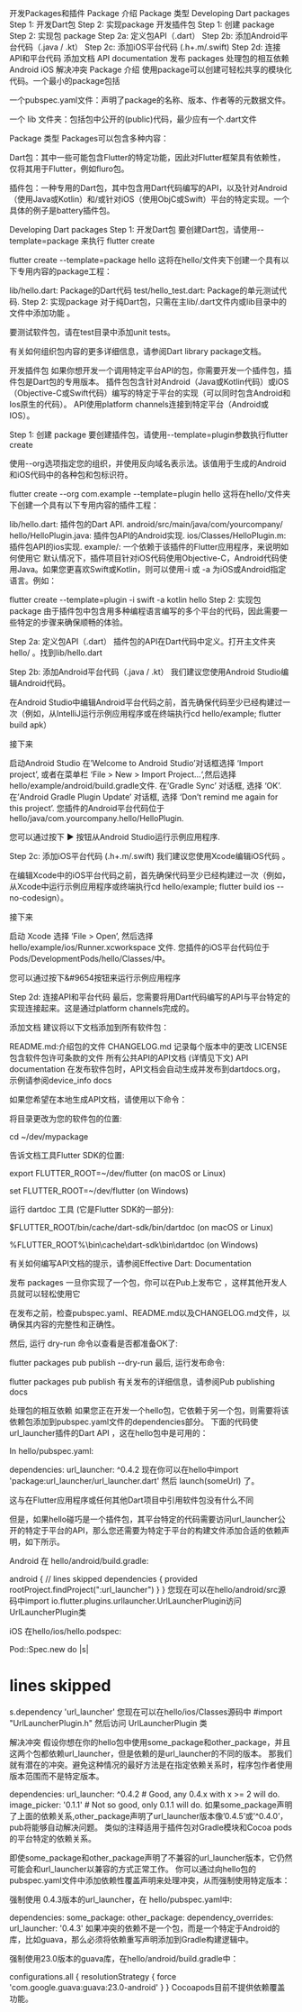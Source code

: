 开发Packages和插件
Package 介绍
Package 类型
Developing Dart packages
Step 1: 开发Dart包
Step 2: 实现package
开发插件包
Step 1: 创建 package
Step 2: 实现包 package
Step 2a: 定义包API（.dart）
Step 2b: 添加Android平台代码（.java / .kt）
Step 2c: 添加iOS平台代码 (.h+.m/.swift)
Step 2d: 连接API和平台代码
添加文档
API documentation
发布 packages
处理包的相互依赖
Android
iOS
解决冲突
Package 介绍
使用package可以创建可轻松共享的模块化代码。一个最小的package包括

一个pubspec.yaml文件：声明了package的名称、版本、作者等的元数据文件。

一个 lib 文件夹：包括包中公开的(public)代码，最少应有一个<package-name>.dart文件

Package 类型
Packages可以包含多种内容：

Dart包：其中一些可能包含Flutter的特定功能，因此对Flutter框架具有依赖性，仅将其用于Flutter，例如fluro包。

插件包：一种专用的Dart包，其中包含用Dart代码编写的API，以及针对Android（使用Java或Kotlin）和/或针对iOS（使用ObjC或Swift）平台的特定实现。一个具体的例子是battery插件包。

Developing Dart packages
Step 1: 开发Dart包
要创建Dart包，请使用--template=package 来执行 flutter create

flutter create --template=package hello
这将在hello/文件夹下创建一个具有以下专用内容的package工程：

lib/hello.dart:
Package的Dart代码
test/hello_test.dart:
Package的单元测试代码.
Step 2: 实现package
对于纯Dart包，只需在主lib/<package name>.dart文件内或lib目录中的文件中添加功能 。

要测试软件包，请在test目录中添加unit tests。

有关如何组织包内容的更多详细信息，请参阅Dart library package文档。

开发插件包
如果你想开发一个调用特定平台API的包，你需要开发一个插件包，插件包是Dart包的专用版本。 插件包包含针对Android（Java或Kotlin代码）或iOS（Objective-C或Swift代码）编写的特定于平台的实现（可以同时包含Android和Ios原生的代码）。 API使用platform channels连接到特定平台（Android或IOS）。

Step 1: 创建 package
要创建插件包，请使用--template=plugin参数执行flutter create

使用--org选项指定您的组织，并使用反向域名表示法。该值用于生成的Android和iOS代码中的各种包和包标识符。

flutter create --org com.example --template=plugin hello
这将在hello/文件夹下创建一个具有以下专用内容的插件工程：

lib/hello.dart:
插件包的Dart API.
android/src/main/java/com/yourcompany/​hello/HelloPlugin.java:
插件包API的Android实现.
ios/Classes/HelloPlugin.m:
插件包API的ios实现.
example/:
一个依赖于该插件的Flutter应用程序，来说明如何使用它
默认情况下，插件项目针对iOS代码使用Objective-C，Android代码使用Java。如果您更喜欢Swift或Kotlin，则可以使用-i 或 -a 为iOS或Android指定语言。例如：

flutter create --template=plugin -i swift -a kotlin hello
Step 2: 实现包 package
由于插件包中包含用多种编程语言编写的多个平台的代码，因此需要一些特定的步骤来确保顺畅的体验。

Step 2a: 定义包API（.dart）
插件包的API在Dart代码中定义。打开主文件夹hello/ 。找到lib/hello.dart

Step 2b: 添加Android平台代码（.java / .kt）
我们建议您使用Android Studio编辑Android代码。

在Android Studio中编辑Android平台代码之前，首先确保代码至少已经构建过一次（例如，从IntelliJ运行示例应用程序或在终端执行cd hello/example; flutter build apk）

接下来

启动Android Studio
在’Welcome to Android Studio’对话框选择 ‘Import project’, 或者在菜单栏 ‘File > New > Import Project…‘,然后选择hello/example/android/build.gradle文件.
在’Gradle Sync’ 对话框, 选择 ‘OK’.
在’Android Gradle Plugin Update’ 对话框, 选择 ‘Don’t remind me again for this project’.
您插件的Android平台代码位于 hello/java/com.yourcompany.hello/​HelloPlugin.

您可以通过按下 ▶ 按钮从Android Studio运行示例应用程序.

Step 2c: 添加iOS平台代码 (.h+.m/.swift)
我们建议您使用Xcode编辑iOS代码 。

在编辑Xcode中的iOS平台代码之前，首先确保代码至少已经构建过一次（例如，从Xcode中运行示例应用程序或终端执行cd hello/example; flutter build ios --no-codesign）。

接下来

启动 Xcode
选择 ‘File > Open’, 然后选择 hello/example/ios/Runner.xcworkspace 文件.
您插件的iOS平台代码位于Pods/DevelopmentPods/hello/Classes/中。

您可以通过按下&#9654按钮来运行示例应用程序

Step 2d: 连接API和平台代码
最后，您需要将用Dart代码编写的API与平台特定的实现连接起来。这是通过platform channels完成的。

添加文档
建议将以下文档添加到所有软件包：

README.md:介绍包的文件
CHANGELOG.md 记录每个版本中的更改
LICENSE 包含软件包许可条款的文件
所有公共API的API文档 (详情见下文)
API documentation
在发布软件包时，API文档会自动生成并发布到dartdocs.org，示例请参阅device_info docs

如果您希望在本地生成API文档，请使用以下命令：

将目录更改为您的软件包的位置:

cd ~/dev/mypackage

告诉文档工具Flutter SDK的位置:

export FLUTTER_ROOT=~/dev/flutter (on macOS or Linux)

set FLUTTER_ROOT=~/dev/flutter (on Windows)

运行 dartdoc 工具 (它是Flutter SDK的一部分):

$FLUTTER_ROOT/bin/cache/dart-sdk/bin/dartdoc (on macOS or Linux)

%FLUTTER_ROOT%\bin\cache\dart-sdk\bin\dartdoc (on Windows)

有关如何编写API文档的提示，请参阅Effective Dart: Documentation

发布 packages
一旦你实现了一个包，你可以在Pub上发布它 ，这样其他开发人员就可以轻松使用它

在发布之前，检查pubspec.yaml、README.md以及CHANGELOG.md文件，以确保其内容的完整性和正确性。

然后, 运行 dry-run 命令以查看是否都准备OK了:

flutter packages pub publish --dry-run
最后, 运行发布命令:

flutter packages pub publish
有关发布的详细信息，请参阅Pub publishing docs

处理包的相互依赖
如果您正在开发一个hello包，它依赖于另一个包，则需要将该依赖包添加到pubspec.yaml文件的dependencies部分。 下面的代码使url_launcher插件的Dart API ，这在hello包中是可用的：

In hello/pubspec.yaml:

dependencies:
  url_launcher: ^0.4.2
现在你可以在hello中import 'package:url_launcher/url_launcher.dart' 然后 launch(someUrl) 了。

这与在Flutter应用程序或任何其他Dart项目中引用软件包没有什么不同

但是，如果hello碰巧是一个插件包，其平台特定的代码需要访问url_launcher公开的特定于平台的API，那么您还需要为特定于平台的构建文件添加合适的依赖声明，如下所示。

Android
在 hello/android/build.gradle:

android {
    // lines skipped
    dependencies {
        provided rootProject.findProject(":url_launcher")
    }
}
您现在可以在hello/android/src源码中import io.flutter.plugins.urllauncher.UrlLauncherPlugin访问UrlLauncherPlugin类

iOS
在hello/ios/hello.podspec:

Pod::Spec.new do |s|
  # lines skipped
  s.dependency 'url_launcher'
您现在可以在hello/ios/Classes源码中 #import "UrlLauncherPlugin.h" 然后访问 UrlLauncherPlugin 类

解决冲突
假设你想在你的hello包中使用some_package和other_package，并且这两个包都依赖url_launcher，但是依赖的是url_launcher的不同的版本。 那我们就有潜在的冲突。避免这种情况的最好方法是在指定依赖关系时，程序包作者使用版本范围而不是特定版本。

dependencies:
  url_launcher: ^0.4.2    # Good, any 0.4.x with x >= 2 will do.
  image_picker: '0.1.1'   # Not so good, only 0.1.1 will do.
如果some_package声明了上面的依赖关系,other_package声明了url_launcher版本像’0.4.5’或’^0.4.0’，pub将能够自动解决问题。 类似的注释适用于插件包对Gradle模块和Cocoa pods的平台特定的依赖关系。

即使some_package和other_package声明了不兼容的url_launcher版本，它仍然可能会和url_launcher以兼容的方式正常工作。 你可以通过向hello包的pubspec.yaml文件中添加依赖性覆盖声明来处理冲突，从而强制使用特定版本：

强制使用 0.4.3版本的url_launcher，在 hello/pubspec.yaml中:

dependencies:
  some_package:
  other_package:
dependency_overrides:
  url_launcher: '0.4.3'
如果冲突的依赖不是一个包，而是一个特定于Android的库，比如guava，那么必须将依赖重写声明添加到Gradle构建逻辑中。

强制使用23.0版本的guava库，在hello/android/build.gradle中：

configurations.all {
    resolutionStrategy {
        force 'com.google.guava:guava:23.0-android'
    }
}
Cocoapods目前不提供依赖覆盖功能。